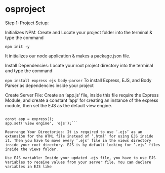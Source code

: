 # osproject

Step 1: Project Setup:

Initializes NPM: Create and Locate your project folder into the terminal & type the command

```npm init -y```

It initializes our node application & makes a package.json file.

Install Dependencies: Locate your root project directory into the terminal and type the command

```npm install express ejs body-parser```
To install Express, EJS, and Body Parser as dependencies inside your project

Create Server File: Create an ‘app.js’ file, inside this file require the Express Module, and create a constant ‘app’ for creating an instance of the express module, then set the EJS as the default view engine.

```const express = require('express');

const app = express();
app.set('view engine', 'ejs');```

Rearrange Your Directories: It is required to use ‘.ejs’ as an extension for the HTML file instead of ‘.html’ for using EJS inside it. Then you have to move every ‘.ejs’ file in the views directory inside your root directory. EJS is by default looking for ‘.ejs’ files inside the views folder.

Use EJS variable: Inside your updated .ejs file, you have to use EJS Variables to receive values from your server file. You can declare variables in EJS like
